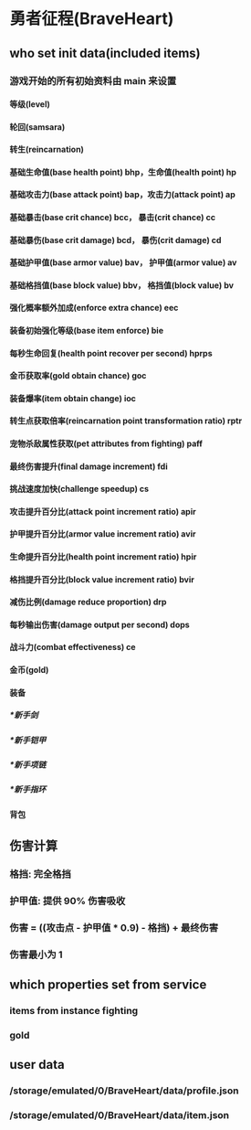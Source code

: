# 勇者征程(BraveHeart)

## who set init data(included items)
### 游戏开始的所有初始资料由 main 来设置
#### 等级(level)
#### 轮回(samsara)
#### 转生(reincarnation)
#### 基础生命值(base health point) bhp，生命值(health point) hp
#### 基础攻击力(base attack point) bap，攻击力(attack point) ap
#### 基础暴击(base crit chance) bcc， 暴击(crit chance) cc
#### 基础暴伤(base crit damage) bcd， 暴伤(crit damage) cd
#### 基础护甲值(base armor value) bav， 护甲值(armor value) av
#### 基础格挡值(base block value) bbv， 格挡值(block value) bv
#### 强化概率额外加成(enforce extra chance) eec
#### 装备初始强化等级(base item enforce) bie
#### 每秒生命回复(health point recover per second) hprps
#### 金币获取率(gold obtain chance) goc
#### 装备爆率(item obtain change) ioc
#### 转生点获取倍率(reincarnation point transformation ratio) rptr
#### 宠物杀敌属性获取(pet attributes from fighting) paff
#### 最终伤害提升(final damage increment) fdi
#### 挑战速度加快(challenge speedup) cs
#### 攻击提升百分比(attack point increment ratio) apir
#### 护甲提升百分比(armor value increment ratio) avir
#### 生命提升百分比(health point increment ratio) hpir
#### 格挡提升百分比(block value increment ratio) bvir
#### 减伤比例(damage reduce proportion) drp
#### 每秒输出伤害(damage output per second) dops
#### 战斗力(combat effectiveness) ce
#### 金币(gold)
#### 装备
##### *新手剑
##### *新手铠甲
##### *新手项链
##### *新手指环
#### 背包

## 伤害计算
### 格挡: 完全格挡
### 护甲值: 提供 90% 伤害吸收
### 伤害 = ((攻击点 - 护甲值 * 0.9) - 格挡) + 最终伤害
### 伤害最小为 1

## which properties set from service
### items from instance fighting
### gold

## user data
### /storage/emulated/0/BraveHeart/data/profile.json
### /storage/emulated/0/BraveHeart/data/item.json
